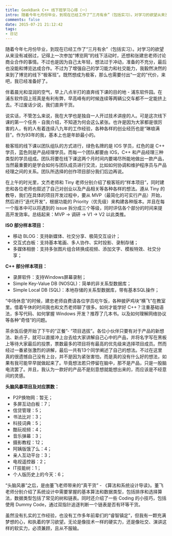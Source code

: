 ```yaml
---
title: GeekBank C++ 线下班学习心得（一）
intro: 随着今年七月份毕业，到现在已经工作了“三月有余”（包括实习）。对学习的欲望从来没有减弱过，记得上一次参加“博览网”的线下活动时，还想和建忠老师讨论商业合作的事情。不过也是因为自己太年轻，想法过于 冲动，准备的不充分，最后也没能和博览达成合作。不过为了增强自己的学习能力和社交能力，我毅然决然的来到了博览的线下“极客班”。既然想成为极客，那么也需要付出“一定的”代价，来吧，我已经准备好了。
comments: false
date: 2015-07-21 21:12:42
tags:
- 日记
---
```


随着今年七月份毕业，到现在已经工作了“三月有余”（包括实习）。对学习的欲望从来没有减弱过，记得上一次参加“博览网”的线下活动时，还想和张建忠老师讨论商业合作的事情。不过也是因为自己太年轻，想法过于冲动，准备的不充分，最后也没能和博览达成合作。不过为了增强自己的学习能力和社交能力，我毅然决然的来到了博览的线下“极客班”。既然想成为极客，那么也需要付出“一定的”代价，来吧，我已经准备好了。

伴着晨光和湿润的空气，早上八点半打的直奔线下课的目的地 - 浦东软件园。在浦东软件园上班真是有利有弊，早高峰有的时候连续等两辆公交车都不一定能挤上去。不过废话少说，我们直奔干货。

说实话，不管怎么来说，我在大学也是独自一人开过技术讲座的人。可是这次线下课的第一个任务 - 自我介绍，不知道为何会这么紧张。也许是因为大家都是很厉害的人，有的人有着连续八九年的工作经验，各种各样的创业经历也是“琳琅满目”。作为93年的我，基本上也是年龄最小的。

极客班的线下课以团队组队的方式进行，绿色名牌的是 IOS 学员，红色的是 C++ 学员，蓝色则是产品经理学员。而每一个团队都要由 IOS，C++ 和产品经理三种类型的学员组成。团队将要在线下课这两个月时间内要竭尽所能地做出一款产品，当然最重要的是学会如何与团队成员进行交流，比如如何协调和维护程序员与产品经理之间的关系。团队所选择的创作项目部分我们后边再说。

在上午的时光里，文杰老师和 Tiny 老师分别介绍了极客班的“样本项目”，同时建忠和各位老师也叙述了自己对创业以及产品相关等各种各样的想法。遵从 Tiny 的教导，我们在具体的项目开发过程中，要从 MVP（最简化的可实行产品）开始，然后进行“迭代开发”，根据功能的 Priority（优先级）来构建各种版本。并且在每一个版本中可以将遇到的 issue 拆分成三个等级，同时评估各个部分的时间来提高开发效率。总结起来：MVP -> 调研 -> V1 -> V2 以此类推。

**ISO 部分样本项目：**

* 移动 BLOG：支持新媒体、社交分享、极简交互设计；
* 交互式白板：支持基本笔画、多人协作、实时投影、录制存储；
* 多媒体相册：支持多张图片组合转换成视频、添加文字、模板特效、社交分享；


**C++ 部分样本项目：**

* 录屏软件：支持Windows屏幕录制；
* Simple Key-Value DB (NOSQL)：简单的非关系型数据库；
* Simple Local DB (SQL)：本地存储的关系型数据库，带有基本SQL操作；


“中场休息”的时候，建忠老师自费请各位学员吃午饭，各种披萨鸡块“横飞”在教室里。借着午休的时间我也和文杰老师聊了很多。如何才能学好 C++？注重基础语法，多写代码、如何掌握 Windows 开发？推荐了几本书。以及如何理解网络协议等各种“奇怪”的问题。

茶余饭后便开始了下午的“正餐”- “项目选拔”。各位小伙伴只要有对于产品的新想法、新点子，就可以直接冲上台去给大家讲解自己心中的产品，并将名字写在黑板上等待大家最后的投票，票数最多的项目将有最高的优先级来选择项目成员。然而经过一番紧张激烈的讲解，最后一共有13个同学阐述了自己的想法。不过在这里真的很遗憾自己没有上台，并不是因为紧张害怕，而是真的没有什么好的想法，如果有我可能早早就做起来了。毕竟想法若只停留在脑中，那不是产品，只是一股脑电流罢了。并且，我认为一款好的产品不是刻意想就能想出来的，而应该是不经意间的灵感。

**头脑风暴项目及对应票数：**

* P2P换物网：暂无；
* 多屏互动白板：7；
* 信贷管理：5；
* 书法比对：3；
* 科技词典：5；
* 酷玩视频：4；
* 音乐弹幕：3；
* 摄影教程：12；
* 阿姨版饿了么：4；
* 亲人互动平台：3；
* 电视遥控器：2；
* IT技能树：1；
* 个人版历史上的今天：6；

​“头脑风暴”之后，是由董飞老师带来的“真干货” - 《算法和系统设计导读》。董飞老师分别介绍了系统设计中需要掌握的基本算法和数据类型，包括排序和选择算法，数据类型包括了常见的树和链表。同时还介绍了一些 Coding 的小技巧，包括使用 Dummy Code，通过双指针追逐判断一个链表是否有环等干货。

虽然没有扎实的工作经验，也没有工作多年前辈们的“睿智镇定”，但我有一颗充满梦想的心，和执着的学习欲望。无论是像技术一样的硬实力，还是像社交、演讲这样的软实力，必须兼顾，且从不服输。
